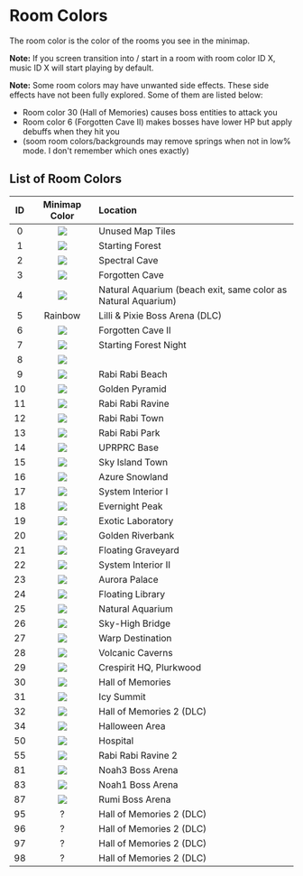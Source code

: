 # Room Colors

The room color is the color of the rooms you see in the minimap.

**Note:** If you screen transition into / start in a room with room color ID X, music ID X will start playing by default.

**Note:** Some room colors may have unwanted side effects. These side effects have not been fully explored. Some of them are listed below:
- Room color 30 (Hall of Memories) causes boss entities to attack you
- Room color 6 (Forgotten Cave II) makes bosses have lower HP but apply debuffs when they hit you
- (soom room colors/backgrounds may remove springs when not in low% mode. I don't remember which ones exactly)

## List of Room Colors

| ID | Minimap Color | Location |
| :--: | :--------------: | :------- |
| 0  | ![](http://via.placeholder.com/20/343434?text=+) | Unused Map Tiles |
| 1  | ![](http://via.placeholder.com/20/6eb567?text=+) | Starting Forest |
| 2  | ![](http://via.placeholder.com/20/6167a2?text=+) | Spectral Cave |
| 3  | ![](http://via.placeholder.com/20/876e4b?text=+) | Forgotten Cave |
| 4  | ![](http://via.placeholder.com/20/80a973?text=+) | Natural Aquarium (beach exit, same color as Natural Aquarium) |
| 5  | Rainbow | Lilli & Pixie Boss Arena (DLC) |
| 6  | ![](http://via.placeholder.com/20/926c6d?text=+) | Forgotten Cave II |
| 7  | ![](http://via.placeholder.com/20/007f54?text=+) | Starting Forest Night |
| 8  | ![](http://via.placeholder.com/20/343434?text=+) |  |
| 9  | ![](http://via.placeholder.com/20/6287c1?text=+) | Rabi Rabi Beach |
| 10 | ![](http://via.placeholder.com/20/c6a14b?text=+) | Golden Pyramid |
| 11 | ![](http://via.placeholder.com/20/6eb567?text=+) | Rabi Rabi Ravine |
| 12 | ![](http://via.placeholder.com/20/d9917e?text=+) | Rabi Rabi Town |
| 13 | ![](http://via.placeholder.com/20/b56e67?text=+) | Rabi Rabi Park |
| 14 | ![](http://via.placeholder.com/20/6e6eb5?text=+) | UPRPRC Base |
| 15 | ![](http://via.placeholder.com/20/8e6996?text=+) | Sky Island Town |
| 16 | ![](http://via.placeholder.com/20/8e69eb?text=+) | Azure Snowland |
| 17 | ![](http://via.placeholder.com/20/689ccf?text=+) | System Interior I |
| 18 | ![](http://via.placeholder.com/20/4b61d2?text=+) | Evernight Peak |
| 19 | ![](http://via.placeholder.com/20/af6786?text=+) | Exotic Laboratory |
| 20 | ![](http://via.placeholder.com/20/ce9c69?text=+) | Golden Riverbank |
| 21 | ![](http://via.placeholder.com/20/b43b36?text=+) | Floating Graveyard |
| 22 | ![](http://via.placeholder.com/20/d44d56?text=+) | System Interior II |
| 23 | ![](http://via.placeholder.com/20/22a9d1?text=+) | Aurora Palace |
| 24 | ![](http://via.placeholder.com/20/76c6a6?text=+) | Floating Library |
| 25 | ![](http://via.placeholder.com/20/80a973?text=+) | Natural Aquarium |
| 26 | ![](http://via.placeholder.com/20/6ac3b6?text=+) | Sky-High Bridge |
| 27 | ![](http://via.placeholder.com/20/8ab258?text=+) | Warp Destination |
| 28 | ![](http://via.placeholder.com/20/ba2d2a?text=+) | Volcanic Caverns |
| 29 | ![](http://via.placeholder.com/20/c3622d?text=+) | Crespirit HQ, Plurkwood |
| 30 | ![](http://via.placeholder.com/20/4063a4?text=+) | Hall of Memories |
| 31 | ![](http://via.placeholder.com/20/2d6892?text=+) | Icy Summit |
| 32 | ![](http://via.placeholder.com/20/dc8f40?text=+) | Hall of Memories 2 (DLC) |
| 34 | ![](http://via.placeholder.com/20/793735?text=+) | Halloween Area |
| 50 | ![](http://via.placeholder.com/20/616188?text=+) | Hospital |
| 55 | ![](http://via.placeholder.com/20/2ab878?text=+) | Rabi Rabi Ravine 2 |
| 81 | ![](http://via.placeholder.com/20/343434?text=+) | Noah3 Boss Arena |
| 83 | ![](http://via.placeholder.com/20/343434?text=+) | Noah1 Boss Arena |
| 87 | ![](http://via.placeholder.com/20/cb7d7a?text=+) | Rumi Boss Arena |
| 95 | ? | Hall of Memories 2 (DLC) |
| 96 | ? | Hall of Memories 2 (DLC) |
| 97 | ? | Hall of Memories 2 (DLC) |
| 98 | ? | Hall of Memories 2 (DLC) |
